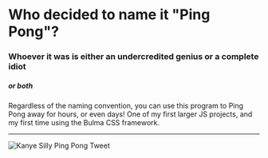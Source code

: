 # Who decided to name it "Ping Pong"?
### Whoever it was is either an undercredited genius or a complete idiot
##### **or both**
Regardless of the naming convention, you can use this program to Ping Pong away for hours, or even days! One of my first larger JS projects, and my first time using the Bulma CSS framework.

---
![Kanye Silly Ping Pong Tweet](http://cdn.shopify.com/s/files/1/1928/8045/products/KanyeWest-ImNiceAtPingPong_28ae8273-0438-4b43-8809-7eca4582746e_1200x1200.png?v=1600184782)